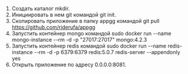 1. Создать каталог mkdir.
2. Инициировать в нем git командой git init.
3. Скопировать приложение в папку appgg командой git pull https://github.com/riderufa/appgg
4. Запустить контейнер mongo командой sudo docker run --name mongo-instance --rm -d -p "27017:27017" mongo:4.2.3
5. Запустить контейнер redis командой sudo docker run --name redis-instance --rm -d -p 6379:6379 redis:5.0.7 redis-server --appendonly yes
6. Открыть приложение по адресу 0.0.0.0:8081.